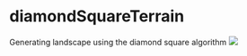# diamondSquareTerrain
Generating landscape using the diamond square algorithm
![](http://gph.is/2cO80ms)

